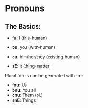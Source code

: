 # Pronouns

## The Basics:

* **fu**: I (this-human)

* **bu**: you (with-human)

* **cu**: him/her/they (existing-human)

* **sE**: it (thing-matter)


Plural forms can be generated with -n-:

* **fnu**: Us
* **bnu**: You all
* **cnu**: Them (pl.)
* **snE**: Things


